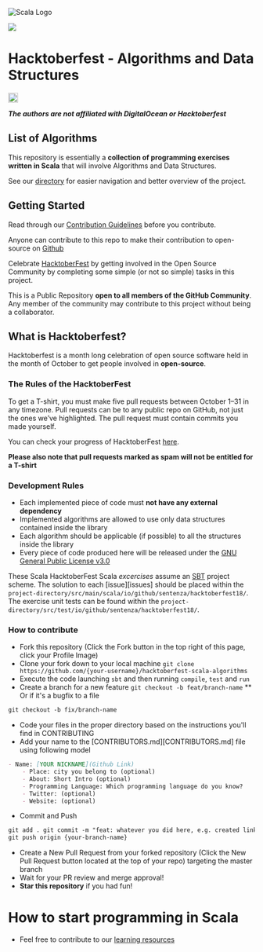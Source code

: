 ![Scala Logo]()
<!-- Title: -->
  <a href="https://www.scala-lang.org/">
    <img src="https://eventil.s3.amazonaws.com/uploads/group/avatar/682/medium_scala-logo.png">
  </a>

# Hacktoberfest - Algorithms and Data Structures

  <a href="https://github.com/sentenza/hacktoberfest-scala-algorithms/blob/master/CONTRIBUTING.md">
    <img src="https://img.shields.io/static/v1.svg?label=Contributions&message=Welcome&color=0059b3&style=flat-square" height="20" alt="Contributions Welcome">
  </a>

**_The authors are not affiliated with DigitalOcean or Hacktoberfest_**

## List of Algorithms

This repository is essentially a **collection of programming exercises written in Scala** that will involve Algorithms
and Data Structures.

See our [directory](DIRECTORY.md) for easier navigation and better overview of the project.

## Getting Started

Read through our [Contribution Guidelines](CONTRIBUTING.md) before you contribute.

Anyone can contribute to this repo to make their contribution to open-source on [Github][github]

Celebrate <a href="https://hacktoberfest.digitalocean.com/" target="_blank">HacktoberFest</a> by getting involved in the
Open Source Community by completing some simple (or not so simple) tasks in this project.

This is a Public Repository **open to all members of the GitHub Community**. Any member of the community may contribute
to this project without being a collaborator.

## What is Hacktoberfest?

Hacktoberfest is a month long celebration of open source software held in the month of October to get people involved
in **open-source**.

### The Rules of the HacktoberFest

To get a T-shirt, you must make five pull requests between October 1–31 in any timezone. Pull requests can be to any
public repo on GitHub, not just the ones we’ve highlighted. The pull request must contain commits you made yourself.

You can check your progress of HacktoberFest <a target="_blank" href="https://hacktoberfest.digitalocean.com/stats/">
here</a>.

<strong>Please also note that pull requests marked as spam will not be entitled for a T-shirt</strong>

### Development Rules

- Each implemented piece of code must **not have any external dependency**
- Implemented algorithms are allowed to use only data structures contained inside the library
- Each algorithm should be applicable (if possible) to all the structures inside the library
- Every piece of code produced here will be released under the [GNU General Public License v3.0](LICENSE)

These Scala HacktoberFest Scala _excercises_ assume an [SBT][sbt-intro] project scheme. The solution to
each [issue][issues] should be placed within the `project-directory/src/main/scala/io/github/sentenza/hacktoberfest18/`.
The exercise unit tests can be found within the `project-directory/src/test/io/github/sentenza/hacktoberfest18/`.

### How to contribute

* Fork this repository (Click the Fork button in the top right of this page, click your Profile Image)
* Clone your fork down to your local
  machine `git clone https://github.com/{your-username}/hacktoberfest-scala-algorithms`
* Execute the code launching `sbt` and then running `compile`, `test` and `run`
* Create a branch for a new feature `git checkout -b feat/branch-name`
  ** Or if it's a bugfix to a file

```markdown
git checkout -b fix/branch-name
```

* Code your files in the proper directory based on the instructions you'll find in CONTRIBUTING
* Add your name to the [CONTRIBUTORS.md][CONTRIBUTORS.md] file using following model

```markdown
- Name: [YOUR NICKNAME](Github Link)
    - Place: city you belong to (optional)
    - About: Short Intro (optional)
    - Programming Language: Which programming language do you know?
    - Twitter: (optional)
    - Website: (optional)
```

* Commit and Push

```markdown
git add . git commit -m "feat: whatever you did here, e.g. created linkedlist class in Scala"
git push origin {your-branch-name}
```

* Create a New Pull Request from your forked repository (Click the New Pull Request button located at the top of your
  repo) targeting the master branch
* Wait for your PR review and merge approval!
* __Star this repository__ if you had fun!

# How to start programming in Scala

- Feel free to contribute to our [learning resources](docs/learning_resources.md)

[github]: https://github.com

[sbt-intro]: http://torre.me.uk/programming/2017/08/19/scala-with-sbt-and-emacs
